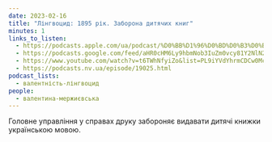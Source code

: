 ```yaml
---
date: 2023-02-16
title: "Лінгвоцид: 1895 рік. Заборона дитячих книг"
minutes: 1
links_to_listen:
  - https://podcasts.apple.com/ua/podcast/%D0%BB%D1%96%D0%BD%D0%B3%D0%B2%D0%BE%D1%86%D0%B8%D0%B4-1895-%D1%80%D1%96%D0%BA-%D0%B7%D0%B0%D0%B1%D0%BE%D1%80%D0%BE%D0%BD%D0%B0-%D0%B4%D0%B8%D1%82%D1%8F%D1%87%D0%B8%D1%85-%D0%BA%D0%BD%D0%B8%D0%B3/id1581632743?i=1000599929625
  - https://podcasts.google.com/feed/aHR0cHM6Ly9hbmNob3IuZm0vcy81Y2NlN2UzOC9wb2RjYXN0L3Jzcw/episode/YjY1ODM5MGYtMzliNy00ZDI5LWIwZGYtNDBlOGJjNjAxZjM2?sa=X&ved=0CAUQkfYCahcKEwj4wafu7JD-AhUAAAAAHQAAAAAQAQ
  - https://www.youtube.com/watch?v=t6TWhNfyiZo&list=PL9iYVdYhrmCDCw0McsTih8NNb-pgF3FFY&index=16
  - https://podcasts.nv.ua/episode/19025.html
podcast_lists:
  - валентність-лінгвоцид
people:
  - валентина-мержиєвська
---
```


Головне управління у справах друку забороняє видавати дитячі книжки українською
мовою.
